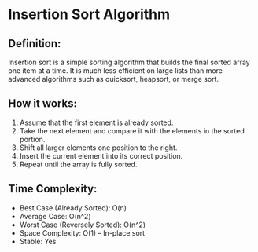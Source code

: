 
# Insertion Sort Algorithm

## Definition:
Insertion sort is a simple sorting algorithm that builds the final sorted array one item at a time. It is much less efficient on large lists than more advanced algorithms such as quicksort, heapsort, or merge sort.

## How it works:
1. Assume that the first element is already sorted.
2. Take the next element and compare it with the elements in the sorted portion.
3. Shift all larger elements one position to the right.
4. Insert the current element into its correct position.
5. Repeat until the array is fully sorted.

## Time Complexity:
- Best Case (Already Sorted): O(n)
- Average Case: O(n^2)
- Worst Case (Reversely Sorted): O(n^2)
- Space Complexity: O(1) – In-place sort
- Stable: Yes


